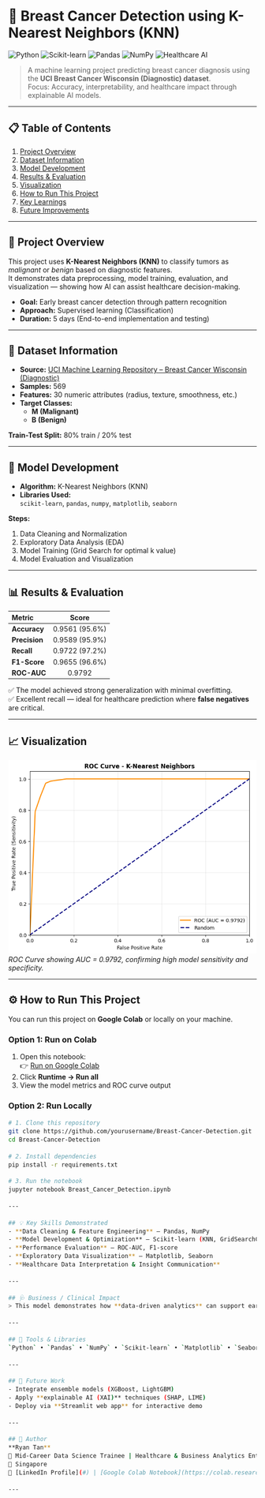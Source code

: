 # 🧠 Breast Cancer Detection using K-Nearest Neighbors (KNN)

![Python](https://img.shields.io/badge/Python-3.10-blue?logo=python)
![Scikit-learn](https://img.shields.io/badge/Scikit--learn-Model-orange?logo=scikitlearn)
![Pandas](https://img.shields.io/badge/Pandas-Data%20Processing-yellow?logo=pandas)
![NumPy](https://img.shields.io/badge/NumPy-Math%20Computations-lightgrey?logo=numpy)
![Healthcare AI](https://img.shields.io/badge/Healthcare%20AI-Biomedical%20Analytics-green)

> A machine learning project predicting breast cancer diagnosis using the **UCI Breast Cancer Wisconsin (Diagnostic) dataset**.  
> Focus: Accuracy, interpretability, and healthcare impact through explainable AI models.

---

## 📋 Table of Contents
1. [Project Overview](#project-overview)
2. [Dataset Information](#dataset-information)
3. [Model Development](#model-development)
4. [Results & Evaluation](#results--evaluation)
5. [Visualization](#visualization)
6. [How to Run This Project](#how-to-run-this-project)
7. [Key Learnings](#key-learnings)
8. [Future Improvements](#future-improvements)

---

## 🚀 Project Overview

This project uses **K-Nearest Neighbors (KNN)** to classify tumors as *malignant* or *benign* based on diagnostic features.  
It demonstrates data preprocessing, model training, evaluation, and visualization — showing how AI can assist healthcare decision-making.

- **Goal:** Early breast cancer detection through pattern recognition  
- **Approach:** Supervised learning (Classification)  
- **Duration:** 5 days (End-to-end implementation and testing)  

---

## 🧩 Dataset Information

- **Source:** [UCI Machine Learning Repository – Breast Cancer Wisconsin (Diagnostic)](https://archive.ics.uci.edu/ml/datasets/Breast+Cancer+Wisconsin+%28Diagnostic%29)
- **Samples:** 569
- **Features:** 30 numeric attributes (radius, texture, smoothness, etc.)
- **Target Classes:**  
  - **M (Malignant)**  
  - **B (Benign)**  

**Train-Test Split:** 80% train / 20% test

---

## 🧠 Model Development

- **Algorithm:** K-Nearest Neighbors (KNN)
- **Libraries Used:**  
  `scikit-learn`, `pandas`, `numpy`, `matplotlib`, `seaborn`

**Steps:**
1. Data Cleaning and Normalization  
2. Exploratory Data Analysis (EDA)  
3. Model Training (Grid Search for optimal k value)  
4. Model Evaluation and Visualization  

---

## 📊 Results & Evaluation

| Metric | Score |
|:-------|:------:|
| **Accuracy** | 0.9561 (95.6%) |
| **Precision** | 0.9589 (95.9%) |
| **Recall** | 0.9722 (97.2%) |
| **F1-Score** | 0.9655 (96.6%) |
| **ROC-AUC** | 0.9792 |

✅ The model achieved strong generalization with minimal overfitting.  
✅ Excellent recall — ideal for healthcare prediction where **false negatives** are critical.  

---

## 📈 Visualization

![ROC Curve - KNN](./roc.png)
*ROC Curve showing AUC = 0.9792, confirming high model sensitivity and specificity.*

---

## ⚙️ How to Run This Project

You can run this project on **Google Colab** or locally on your machine.

### Option 1: Run on Colab
1. Open this notebook:  
   👉 [Run on Google Colab](https://colab.research.google.com/drive/1TlaEw21uaWot2h3rbGLBf_NgnZo8naCa?usp=sharing)
2. Click **Runtime → Run all**
3. View the model metrics and ROC curve output

### Option 2: Run Locally
```bash
# 1. Clone this repository
git clone https://github.com/yourusername/Breast-Cancer-Detection.git
cd Breast-Cancer-Detection

# 2. Install dependencies
pip install -r requirements.txt

# 3. Run the notebook
jupyter notebook Breast_Cancer_Detection.ipynb

---

## 💡 Key Skills Demonstrated
- **Data Cleaning & Feature Engineering** – Pandas, NumPy  
- **Model Development & Optimization** – Scikit-learn (KNN, GridSearchCV)  
- **Performance Evaluation** – ROC-AUC, F1-score  
- **Exploratory Data Visualization** – Matplotlib, Seaborn  
- **Healthcare Data Interpretation & Insight Communication**

---

## 🩺 Business / Clinical Impact
> This model demonstrates how **data-driven analytics** can support early breast cancer detection, enabling clinicians to make more confident, accurate, and timely diagnoses — potentially saving lives through early intervention.

---

## 🚀 Tools & Libraries
`Python` • `Pandas` • `NumPy` • `Scikit-learn` • `Matplotlib` • `Seaborn` • `Google Colab`

---

## 🧭 Future Work
- Integrate ensemble models (XGBoost, LightGBM)  
- Apply **explainable AI (XAI)** techniques (SHAP, LIME)  
- Deploy via **Streamlit web app** for interactive demo  

---

## 👤 Author
**Ryan Tan**  
🎯 Mid-Career Data Science Trainee | Healthcare & Business Analytics Enthusiast  
📍 Singapore  
🔗 [LinkedIn Profile](#) | [Google Colab Notebook](https://colab.research.google.com/drive/1TlaEw21uaWot2h3rbGLBf_NgnZo8naCa?usp=sharing)

---
